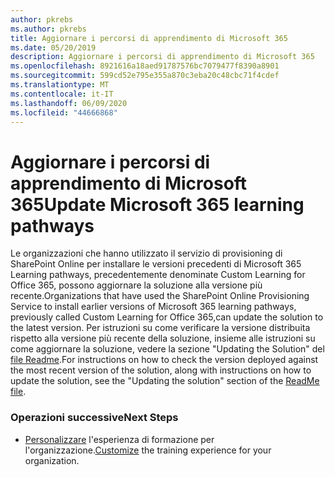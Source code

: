 ```yaml
---
author: pkrebs
ms.author: pkrebs
title: Aggiornare i percorsi di apprendimento di Microsoft 365
ms.date: 05/20/2019
description: Aggiornare i percorsi di apprendimento di Microsoft 365
ms.openlocfilehash: 8921616a18aed91787576bc7079477f8390a8901
ms.sourcegitcommit: 599cd52e795e355a870c3eba20c48cbc71f4cdef
ms.translationtype: MT
ms.contentlocale: it-IT
ms.lasthandoff: 06/09/2020
ms.locfileid: "44666868"
---
```

# <a name="update-microsoft-365-learning-pathways"></a><span data-ttu-id="60a1b-103">Aggiornare i percorsi di apprendimento di Microsoft 365</span><span class="sxs-lookup"><span data-stu-id="60a1b-103">Update Microsoft 365 learning pathways</span></span>

<span data-ttu-id="60a1b-104">Le organizzazioni che hanno utilizzato il servizio di provisioning di SharePoint Online per installare le versioni precedenti di Microsoft 365 Learning pathways, precedentemente denominate Custom Learning for Office 365, possono aggiornare la soluzione alla versione più recente.</span><span class="sxs-lookup"><span data-stu-id="60a1b-104">Organizations that have used the SharePoint Online Provisioning Service to install earlier versions of Microsoft 365 learning pathways, previously called Custom Learning for Office 365,can update the solution to the latest version.</span></span> <span data-ttu-id="60a1b-105">Per istruzioni su come verificare la versione distribuita rispetto alla versione più recente della soluzione, insieme alle istruzioni su come aggiornare la soluzione, vedere la sezione "Updating the Solution" del [file Readme](https://github.com/pnp/custom-learning-office-365/blob/master/README.md).</span><span class="sxs-lookup"><span data-stu-id="60a1b-105">For instructions on how to check the version deployed against the most recent version of the solution, along with instructions on how to update the solution, see the "Updating the solution" section of the [ReadMe file](https://github.com/pnp/custom-learning-office-365/blob/master/README.md).</span></span>   

### <a name="next-steps"></a><span data-ttu-id="60a1b-106">Operazioni successive</span><span class="sxs-lookup"><span data-stu-id="60a1b-106">Next Steps</span></span>
- <span data-ttu-id="60a1b-107">[Personalizzare](custom_overview.md) l'esperienza di formazione per l'organizzazione.</span><span class="sxs-lookup"><span data-stu-id="60a1b-107">[Customize](custom_overview.md) the training experience for your organization.</span></span>

